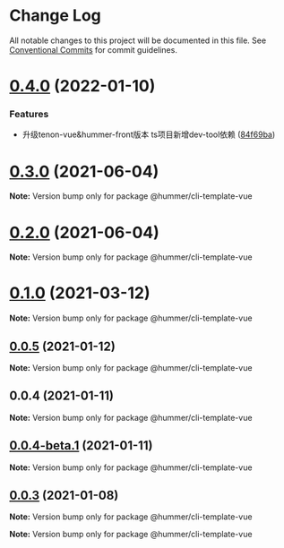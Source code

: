 # Change Log

All notable changes to this project will be documented in this file.
See [Conventional Commits](https://conventionalcommits.org) for commit guidelines.

# [0.4.0](https://github.com.cnpmjs.org/OrangeLab/hummer-cli-template/compare/v0.3.1...v0.4.0) (2022-01-10)


### Features

* 升级tenon-vue&hummer-front版本 ts项目新增dev-tool依赖 ([84f69ba](https://github.com.cnpmjs.org/OrangeLab/hummer-cli-template/commit/84f69ba96aa1e216ae205f9759298c7108112ee8))





# [0.3.0](https://github.com/hummer-home/hummer-cli-template/compare/v0.2.0...v0.3.0) (2021-06-04)

**Note:** Version bump only for package @hummer/cli-template-vue





# [0.2.0](https://github.com/hummer-home/hummer-cli-template/compare/v0.1.1...v0.2.0) (2021-06-04)

**Note:** Version bump only for package @hummer/cli-template-vue





# [0.1.0](https://github.com/hummer-home/hummer-cli-template/compare/v0.0.5...v0.1.0) (2021-03-12)

**Note:** Version bump only for package @hummer/cli-template-vue





## [0.0.5](https://github.com/hummer-home/hummer-cli-template/compare/v0.0.4...v0.0.5) (2021-01-12)

**Note:** Version bump only for package @hummer/cli-template-vue





## 0.0.4 (2021-01-11)

**Note:** Version bump only for package @hummer/cli-template-vue





## [0.0.4-beta.1](https://git.xiaojukeji.com/tenon/cli-template/compare/v0.0.4-beta.0...v0.0.4-beta.1) (2021-01-11)

**Note:** Version bump only for package @hummer/cli-template-vue





## [0.0.3](https://git.xiaojukeji.com/tenon/cli-template/compare/v0.9.1...v0.0.3) (2021-01-08)

**Note:** Version bump only for package @hummer/cli-template-vue







**Note:** Version bump only for package @hummer/cli-template-vue
